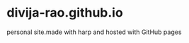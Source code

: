 divija-rao.github.io
====================

personal site.made with harp and hosted with GitHub pages
